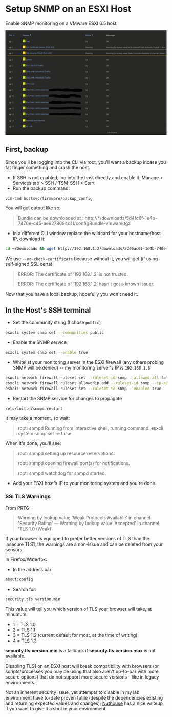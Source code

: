 # Setup SNMP on an ESXI Host
Enable SNMP monitoring on a VMware ESXI 6.5 host.

![SNMP Output](snmp-vmware.png)

## First, backup
Since you'll be logging into the CLI via root, you'll want a backup incase you fat finger something and crash the host.

- If SSH is not enabled, log into the host directly and enable it.  Manage > Services tab > SSH / TSM-SSH > Start
- Run the backup command:
```bash
vim-cmd hostsvc/firmware/backup_config
```
You will get output like so:
> Bundle can be downloaded at : http://*/downloads/5d4fc6f-1e4b-7470e-c45-ae6278684d11/configBundle-vmware.tgz

- In a different CLI window replace the wildcard for your hostname/host IP, download it:
```bash
cd ~/Downloads && wget http://192.168.1.2/downloads/5206ac6f-1e4b-740e-c005-ae6265454d11/configBundle-vmware.tgz --no-check-certificate
```
We use `--no-check-certificate` because without it, you will get (if using self-signed SSL certs):
> ERROR: The certificate of ‘192.168.1.2’ is not trusted.
>
> ERROR: The certificate of ‘192.168.1.2’ hasn't got a known issuer.

Now that you have a local backup, hopefully you won't need it.

## In the Host's SSH terminal

- Set the community string (I chose `public`)
```bash
esxcli system snmp set --communities public
```

- Enable the SNMP service
```bash
esxcli system snmp set --enable true
```

- Whitelist your monitoring server in the ESXI firewall (any others probing SNMP will be denied) -- my monitoring server's IP is `192.168.1.8`
```bash
esxcli network firewall ruleset set --ruleset-id snmp --allowed-all false
esxcli network firewall ruleset allowedip add --ruleset-id snmp --ip-address 192.168.1.8
esxcli network firewall ruleset set --ruleset-id snmp --enabled true
```

- Restart the SNMP service for changes to propagate
```bash
/etc/init.d/snmpd restart
```

It may take a moment, so wait:
> root: snmpd Running from interactive shell, running command: esxcli system snmp set -e false.


When it's done, you'll see:
> root: snmpd setting up resource reservations.
>
> root: snmpd opening firewall port(s) for notifications.
>
> root: snmpd watchdog for snmpd started.

- Add your ESXI host's IP to your monitoring system and you're done.

### SSl TLS Warnings
From PRTG:
> Warning by lookup value 'Weak Protocols Available' in channel 'Security Rating' — Warning by lookup value 'Accepted' in channel 'TLS 1.0 (Weak)'

If your browser is equipped to prefer better versions of TLS than the insecure TLS1, the warnings are a non-issue and can be deleted from your sensors.

In Firefox/Waterfox:
- In the address bar:
```bash
about:config
```

- Search for:
```bash
security.tls.version.min
```
This value will tell you which version of TLS your browser will take, at minumum.
- 1 = TLS 1.0
- 2 = TLS 1.1
- 3 = TLS 1.2 (current default for most, at the time of writing)
- 4 = TLS 1.3

**security.tls.version.min** is a fallback if **security.tls.version.max** is not available.

Disabling TLS1 on an ESXI host will break compatibility with browsers (or scripts/processes you may be using that also aren't up-to-par with more secure options) that do not support more secure versions - like in legacy environments.  

Not an inherent security issue; yet attempts to disable in my lab environment have to-date proven futile (despite the dependencies existing and returning expected values and changes); [Nuthouse](http://nuthouse.us/vsphere/2018/10/07/TLSDisable.html) has a nice writeup if you want to give it a shot in your environment.
